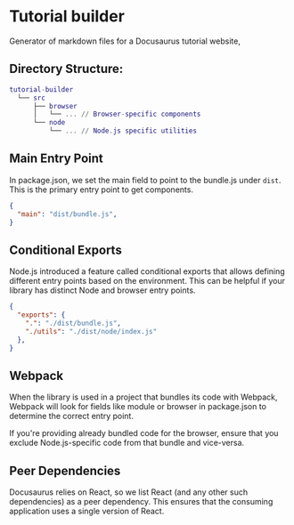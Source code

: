 # Tutorial builder

Generator of markdown files for a Docusaurus tutorial website,

## Directory Structure:

```lua
tutorial-builder
  └── src
      ├── browser
      │   └── ... // Browser-specific components
      └── node
          └── ... // Node.js specific utilities
```

## Main Entry Point

In package.json, we set the main field to point to the bundle.js under `dist`. This is the primary entry point to get components.

```json
{
  "main": "dist/bundle.js",
}
```

## Conditional Exports

Node.js introduced a feature called conditional exports that allows defining different entry points based on the environment. This can be helpful if your library has distinct Node and browser entry points.

```json
{
  "exports": {
    ".": "./dist/bundle.js",
    "./utils": "./dist/node/index.js"
  },
}
```

## Webpack

When the library is used in a project that bundles its code with Webpack, Webpack will look for fields like module or browser in package.json to determine the correct entry point.

If you're providing already bundled code for the browser, ensure that you exclude Node.js-specific code from that bundle and vice-versa.

## Peer Dependencies

Docusaurus relies on React, so we list React (and any other such dependencies) as a peer dependency. This ensures that the consuming application uses a single version of React.
